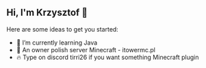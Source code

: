 ## Hi, I'm Krzysztof 👋

Here are some ideas to get you started:

- 🌱 I’m currently learning Java
- 📝 An owner polish server Minecraft - itowermc.pl
- 🔥  Type on discord tirri26 if you want something Minecraft plugin
